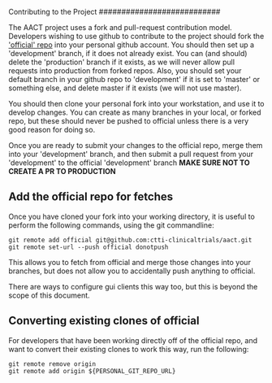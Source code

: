 Contributing to the Project
###########################

The AACT project uses a fork and pull-request contribution model.  Developers
wishing to use github to contribute to the project should fork the
['official' repo](https://github.com/ctti-clinicaltrials/aact) into your
personal github account.  You should then set up a 'development' branch, if it does
not already exist.  You can (and should) delete the 'production' branch if it
exists, as we will never allow pull requests into production from forked repos.
Also, you should set your default branch in your github repo to 'development' if it
is set to 'master' or something else, and delete master if it exists (we will not
use master).

You should then clone your personal fork into your workstation, and use it
to develop changes. You can create as many branches in your local, or
forked repo, but these should never be pushed to official unless there is a
very good reason for doing so.

Once you are ready to submit your changes to the official repo, merge them into
your 'development' branch, and then submit a pull request from your 'development' to
the official 'development' branch **MAKE SURE NOT TO CREATE A PR TO PRODUCTION**

Add the official repo for fetches
---
Once you have cloned your fork into your working directory, it is useful to
perform the following commands, using the git commandline:
```
git remote add official git@github.com:ctti-clinicaltrials/aact.git
git remote set-url --push official donotpush
```

This allows you to fetch from official and merge those changes into your branches,
but does not allow you to accidentally push anything to official.

There are ways to configure gui clients this way too, but this is beyond the scope
of this document.

Converting existing clones of official
---
For developers that have been working directly off of the official repo,
and want to convert their existing clones to work this way, run the following:
```
git remote remove origin
git remote add origin ${PERSONAL_GIT_REPO_URL}
```
